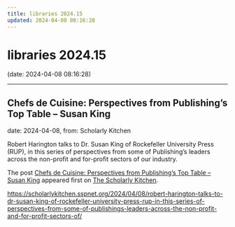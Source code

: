 ```yaml
---
title: libraries 2024.15
updated: 2024-04-08 08:16:28
---
```


# libraries 2024.15

(date: 2024-04-08 08:16:28)

---

## Chefs de Cuisine: Perspectives from Publishing’s Top Table – Susan King

date: 2024-04-08, from: Scholarly Kitchen

<p>Robert Harington talks to Dr. Susan King of Rockefeller University Press (RUP), in this series of perspectives from some of Publishing’s leaders across the non-profit and for-profit sectors of our industry.</p>
<p>The post <a href="https://scholarlykitchen.sspnet.org/2024/04/08/robert-harington-talks-to-dr-susan-king-of-rockefeller-university-press-rup-in-this-series-of-perspectives-from-some-of-publishings-leaders-across-the-non-profit-and-for-profit-sectors-of/">Chefs de Cuisine: Perspectives from Publishing&#8217;s Top Table &#8211; Susan King</a> appeared first on <a href="https://scholarlykitchen.sspnet.org">The Scholarly Kitchen</a>.</p>
 

<https://scholarlykitchen.sspnet.org/2024/04/08/robert-harington-talks-to-dr-susan-king-of-rockefeller-university-press-rup-in-this-series-of-perspectives-from-some-of-publishings-leaders-across-the-non-profit-and-for-profit-sectors-of/>

